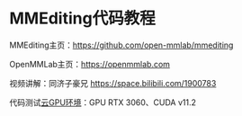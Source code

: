 # MMEditing代码教程

MMEditing主页：https://github.com/open-mmlab/mmediting

OpenMMLab主页：https://openmmlab.com

视频讲解：同济子豪兄 https://space.bilibili.com/1900783

代码测试[云GPU环境](https://featurize.cn?s=d7ce99f842414bfcaea5662a97581bd1)：GPU RTX 3060、CUDA v11.2
